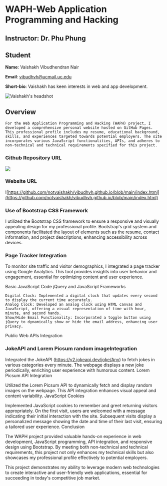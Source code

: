 # WAPH-Web Application Programming and Hacking

## Instructor: Dr. Phu Phung

## Student

**Name**: Vaishakh Vibudhendran Nair

**Email**: vibudhvh@ucmail.uc.edu

**Short-bio**: Vaishakh has keen interests in web and app development. 

![Vaishakh's headshot](images/headshot.jpeg)
## Overview

    For the Web Application Programming and Hacking (WAPH) project, I developed a comprehensive personal website hosted on GitHub Pages. This professional profile includes my resume, educational background, skills, and experiences targeted towards potential employers. The site incorporates various JavaScript functionalities, APIs, and adheres to non-technical and technical requirements specified for this project.


### Github Repository URL
![](https://github.com/notvaishakh/vibudhvh.github.io) 

### Website URL
![https://github.com/notvaishakh/vibudhvh.github.io/blob/main/index.html](https://github.com/notvaishakh/vibudhvh.github.io/blob/main/index.html) 



### Use of Bootstrap CSS Framework

I utilized the Bootstrap CSS framework to ensure a responsive and visually appealing design for my professional profile. Bootstrap's grid system and components facilitated the layout of elements such as the resume, contact information, and project descriptions, enhancing accessibility across devices.

### Page Tracker Integration

To monitor site traffic and visitor demographics, I integrated a page tracker using Google Analytics. This tool provides insights into user behavior and engagement, essential for optimizing content and user experience.

Basic JavaScript Code
jQuery and JavaScript Frameworks

    Digital Clock: Implemented a digital clock that updates every second to display the current time accurately.
    Analog Clock: Developed an analog clock using HTML canvas and JavaScript, offering a visual representation of time with hour, minute, and second hands.
    Show/Hide Email Functionality: Incorporated a toggle button using jQuery to dynamically show or hide the email address, enhancing user privacy.

Public Web APIs Integration
### JokeAPI and Lorem Picsum random imageIntegration

Integrated the JokeAPI (https://v2.jokeapi.dev/joke/Any) to fetch jokes in various categories every minute. The webpage displays a new joke periodically, enriching user experience with humorous content.
Lorem Picsum API Integration

Utilized the Lorem Picsum API to dynamically fetch and display random images on the webpage. This API integration enhances visual appeal and content variability.
JavaScript Cookies

Implemented JavaScript cookies to remember and greet returning visitors appropriately. On the first visit, users are welcomed with a message indicating their initial interaction with the site. Subsequent visits display a personalized message showing the date and time of their last visit, ensuring a tailored user experience.
Conclusion

The WAPH project provided valuable hands-on experience in web development, JavaScript programming, API integration, and responsive design using Bootstrap. By meeting both non-technical and technical requirements, this project not only enhances my technical skills but also showcases my professional profile effectively to potential employers.

This project demonstrates my ability to leverage modern web technologies to create interactive and user-friendly web applications, essential for succeeding in today's competitive job market.
    

